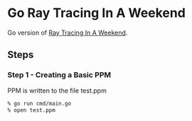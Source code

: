 # Go Ray Tracing In A Weekend
Go version of [Ray Tracing In A Weekend](https://raytracing.github.io/books/RayTracingInOneWeekend.html).

## Steps

### Step 1 - Creating a Basic PPM

PPM is written to the file test.ppm

```bash 
% go run cmd/main.go 
% open test.ppm
```